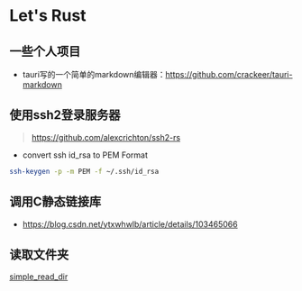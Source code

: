 # Let's Rust

## 一些个人项目

- tauri写的一个简单的markdown编辑器：https://github.com/crackeer/tauri-markdown


## 使用ssh2登录服务器
> https://github.com/alexcrichton/ssh2-rs

- convert ssh id_rsa to PEM Format

```sh
ssh-keygen -p -m PEM -f ~/.ssh/id_rsa
```    

## 调用C静态链接库
- https://blog.csdn.net/ytxwhwlb/article/details/103465066


## 读取文件夹

[simple_read_dir](./code/rust.rs ':include :type=code :fragment=simple_read_dir')